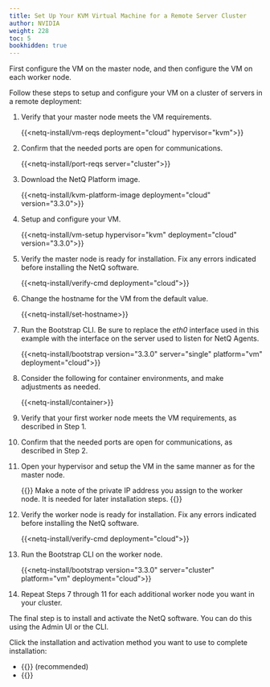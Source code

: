 ```yaml
---
title: Set Up Your KVM Virtual Machine for a Remote Server Cluster
author: NVIDIA
weight: 228
toc: 5
bookhidden: true
---
```

First configure the VM on the master node, and then configure the VM on each worker node.

Follow these steps to setup and configure your VM on a cluster of servers in a remote deployment:

1. Verify that your master node meets the VM requirements.

    {{<netq-install/vm-reqs deployment="cloud" hypervisor="kvm">}}

2. Confirm that the needed ports are open for communications.

    {{<netq-install/port-reqs server="cluster">}}

3. Download the NetQ Platform image.

    {{<netq-install/kvm-platform-image deployment="cloud" version="3.3.0">}}

4. Setup and configure your VM.

    {{<netq-install/vm-setup hypervisor="kvm" deployment="cloud" version="3.3.0">}}

5. Verify the master node is ready for installation. Fix any errors indicated before installing the NetQ software.

    {{<netq-install/verify-cmd deployment="cloud">}}

6. Change the hostname for the VM from the default value.

    {{<netq-install/set-hostname>}}

7. Run the Bootstrap CLI. Be sure to replace the *eth0* interface used in this example with the interface on the server used to listen for NetQ Agents.

    {{<netq-install/bootstrap version="3.3.0" server="single" platform="vm" deployment="cloud">}}

8. Consider the following for container environments, and make adjustments as needed.

    {{<netq-install/container>}}

9. Verify that your first worker node meets the VM requirements, as described in Step 1.

10. Confirm that the needed ports are open for communications, as described in Step 2.

11. Open your hypervisor and setup the VM in the same manner as for the master node.

    {{<notice note>}}
Make a note of the private IP address you assign to the worker node. It is needed for later installation steps.
    {{</notice>}}

12. Verify the worker node is ready for installation. Fix any errors indicated before installing the NetQ software.

    {{<netq-install/verify-cmd deployment="cloud">}}

13. Run the Bootstrap CLI on the worker node.

    {{<netq-install/bootstrap version="3.3.0" server="cluster" platform="vm" deployment="cloud">}}

14. Repeat Steps 7 through 11 for each additional worker node you want in your cluster.

The final step is to install and activate the NetQ software. You can do this using the Admin UI or the CLI.

Click the installation and activation method you want to use to complete installation:

- {{<link title="Install NetQ Using the Admin UI" text="Use the Admin UI">}} (recommended)
- {{<link title="Install NetQ Using the CLI" text="Use the CLI">}}
